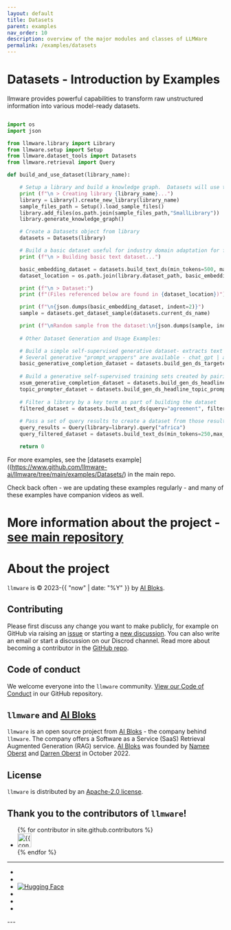 ```yaml
---
layout: default
title: Datasets
parent: examples
nav_order: 10
description: overview of the major modules and classes of LLMWare  
permalink: /examples/datasets
---
```

# Datasets - Introduction by Examples

llmware provides powerful capabilities to transform raw unstructured information into various model-ready datasets.  

```python

import os
import json

from llmware.library import Library
from llmware.setup import Setup
from llmware.dataset_tools import Datasets
from llmware.retrieval import Query

def build_and_use_dataset(library_name):

    # Setup a library and build a knowledge graph.  Datasets will use the data in the knowledge graph
    print (f"\n > Creating library {library_name}...")
    library = Library().create_new_library(library_name)
    sample_files_path = Setup().load_sample_files()
    library.add_files(os.path.join(sample_files_path,"SmallLibrary"))
    library.generate_knowledge_graph()

    # Create a Datasets object from library
    datasets = Datasets(library)

    # Build a basic dataset useful for industry domain adaptation for fine-tuning embedding models
    print (f"\n > Building basic text dataset...")

    basic_embedding_dataset = datasets.build_text_ds(min_tokens=500, max_tokens=1000)
    dataset_location = os.path.join(library.dataset_path, basic_embedding_dataset["ds_id"])

    print (f"\n > Dataset:")
    print (f"(Files referenced below are found in {dataset_location})")

    print (f"\n{json.dumps(basic_embedding_dataset, indent=2)}")
    sample = datasets.get_dataset_sample(datasets.current_ds_name)

    print (f"\nRandom sample from the dataset:\n{json.dumps(sample, indent=2)}")
    
    # Other Dataset Generation and Usage Examples:

    # Build a simple self-supervised generative dataset- extracts text and splits into 'text' & 'completion'
    # Several generative "prompt_wrappers" are available - chat_gpt | alpaca | 
    basic_generative_completion_dataset = datasets.build_gen_ds_targeted_text_completion(prompt_wrapper="alpaca")
    
    # Build a generative self-supervised training sets created by pairing 'header_text' with 'text'
    xsum_generative_completion_dataset = datasets.build_gen_ds_headline_text_xsum(prompt_wrapper="human_bot")
    topic_prompter_dataset = datasets.build_gen_ds_headline_topic_prompter(prompt_wrapper="chat_gpt")
    
    # Filter a library by a key term as part of building the dataset
    filtered_dataset = datasets.build_text_ds(query="agreement", filter_dict={"master_index":1})
    
    # Pass a set of query results to create a dataset from those results only
    query_results = Query(library=library).query("africa")
    query_filtered_dataset = datasets.build_text_ds(min_tokens=250,max_tokens=600, qr=query_results)

    return 0
```

For more examples, see the [datasets example]((https://www.github.com/llmware-ai/llmware/tree/main/examples/Datasets/) in the main repo.   


Check back often - we are updating these examples regularly - and many of these examples have companion videos as well.  


# More information about the project - [see main repository](https://www.github.com/llmware-ai/llmware.git)


# About the project

`llmware` is &copy; 2023-{{ "now" | date: "%Y" }} by [AI Bloks](https://www.aibloks.com/home).

## Contributing
Please first discuss any change you want to make publicly, for example on GitHub via raising an [issue](https://github.com/llmware-ai/llmware/issues) or starting a [new discussion](https://github.com/llmware-ai/llmware/discussions).
You can also write an email or start a discussion on our Discrod channel.
Read more about becoming a contributor in the [GitHub repo](https://github.com/llmware-ai/llmware/blob/main/CONTRIBUTING.md).

## Code of conduct
We welcome everyone into the ``llmware`` community.
[View our Code of Conduct](https://github.com/llmware-ai/llmware/blob/main/CODE_OF_CONDUCT.md) in our GitHub repository.

## ``llmware`` and [AI Bloks](https://www.aibloks.com/home)
``llmware`` is an open source project from [AI Bloks](https://www.aibloks.com/home) - the company behind ``llmware``.
The company offers a Software as a Service (SaaS) Retrieval Augmented Generation (RAG) service.
[AI Bloks](https://www.aibloks.com/home) was founded by [Namee Oberst](https://www.linkedin.com/in/nameeoberst/) and [Darren Oberst](https://www.linkedin.com/in/darren-oberst-34a4b54/) in October 2022.

## License

`llmware` is distributed by an [Apache-2.0 license](https://www.github.com/llmware-ai/llmware/blob/main/LICENSE).

## Thank you to the contributors of ``llmware``!
<ul class="list-style-none">
{% for contributor in site.github.contributors %}
  <li class="d-inline-block mr-1">
     <a href="{{ contributor.html_url }}">
        <img src="{{ contributor.avatar_url }}" width="32" height="32" alt="{{ contributor.login }}">
    </a>
  </li>
{% endfor %}
</ul>


---
<ul class="list-style-none">
    <li class="d-inline-block mr-1">
        <a href="https://discord.gg/MhZn5Nc39h"><span><i class="fa-brands fa-discord"></i></span></a>
    </li>
    <li class="d-inline-block mr-1">
        <a href="https://www.youtube.com/@llmware"><span><i class="fa-brands fa-youtube"></i></span></a>
    </li>
    <li class="d-inline-block mr-1">
        <a href="https://huggingface.co/llmware"><span><img src="assets/images/hf-logo.svg" alt="Hugging Face" class="hugging-face-logo"/></span></a>
    </li>
    <li class="d-inline-block mr-1">
        <a href="https://www.linkedin.com/company/aibloks/"><span><i class="fa-brands fa-linkedin"></i></span></a>
    </li>
    <li class="d-inline-block mr-1">
        <a href="https://twitter.com/AiBloks"><span><i class="fa-brands fa-square-x-twitter"></i></span></a>
    </li>
    <li class="d-inline-block mr-1">
        <a href="https://www.instagram.com/aibloks/"><span><i class="fa-brands fa-instagram"></i></span></a>
    </li>
</ul>
---

